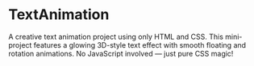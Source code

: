 # TextAnimation
A creative text animation project using only HTML and CSS. This mini-project features a glowing 3D-style text effect with smooth floating and rotation animations. No JavaScript involved — just pure CSS magic!
